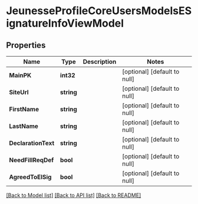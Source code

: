 # JeunesseProfileCoreUsersModelsESignatureInfoViewModel

## Properties
Name | Type | Description | Notes
------------ | ------------- | ------------- | -------------
**MainPK** | **int32** |  | [optional] [default to null]
**SiteUrl** | **string** |  | [optional] [default to null]
**FirstName** | **string** |  | [optional] [default to null]
**LastName** | **string** |  | [optional] [default to null]
**DeclarationText** | **string** |  | [optional] [default to null]
**NeedFillReqDef** | **bool** |  | [optional] [default to null]
**AgreedToElSig** | **bool** |  | [optional] [default to null]

[[Back to Model list]](../README.md#documentation-for-models) [[Back to API list]](../README.md#documentation-for-api-endpoints) [[Back to README]](../README.md)


